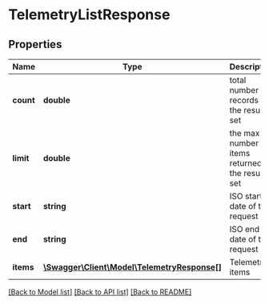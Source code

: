 # TelemetryListResponse

## Properties
Name | Type | Description | Notes
------------ | ------------- | ------------- | -------------
**count** | **double** | total number of records in the result set | 
**limit** | **double** | the max number of items returned in the result set | 
**start** | **string** | ISO start date of the request | 
**end** | **string** | ISO end date of the request | 
**items** | [**\Swagger\Client\Model\TelemetryResponse[]**](TelemetryResponse.md) | Telemetry items | 

[[Back to Model list]](../README.md#documentation-for-models) [[Back to API list]](../README.md#documentation-for-api-endpoints) [[Back to README]](../README.md)


